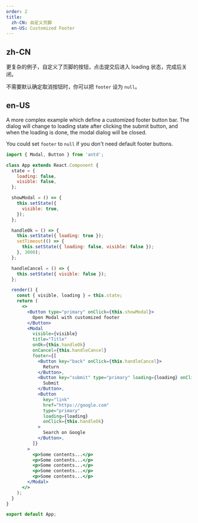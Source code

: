 ```yaml
---
order: 2
title:
  zh-CN: 自定义页脚
  en-US: Customized Footer
---
```


## zh-CN

更复杂的例子，自定义了页脚的按钮，点击提交后进入 loading 状态，完成后关闭。

不需要默认确定取消按钮时，你可以把 `footer` 设为 `null`。

## en-US

A more complex example which define a customized footer button bar. The dialog will change to loading state after clicking the submit button, and when the loading is done, the modal dialog will be closed.

You could set `footer` to `null` if you don't need default footer buttons.

```jsx
import { Modal, Button } from 'antd';

class App extends React.Component {
  state = {
    loading: false,
    visible: false,
  };

  showModal = () => {
    this.setState({
      visible: true,
    });
  };

  handleOk = () => {
    this.setState({ loading: true });
    setTimeout(() => {
      this.setState({ loading: false, visible: false });
    }, 3000);
  };

  handleCancel = () => {
    this.setState({ visible: false });
  };

  render() {
    const { visible, loading } = this.state;
    return (
      <>
        <Button type="primary" onClick={this.showModal}>
          Open Modal with customized footer
        </Button>
        <Modal
          visible={visible}
          title="Title"
          onOk={this.handleOk}
          onCancel={this.handleCancel}
          footer={[
            <Button key="back" onClick={this.handleCancel}>
              Return
            </Button>,
            <Button key="submit" type="primary" loading={loading} onClick={this.handleOk}>
              Submit
            </Button>,
            <Button
              key="link"
              href="https://google.com"
              type="primary"
              loading={loading}
              onClick={this.handleOk}
            >
              Search on Google
            </Button>,
          ]}
        >
          <p>Some contents...</p>
          <p>Some contents...</p>
          <p>Some contents...</p>
          <p>Some contents...</p>
          <p>Some contents...</p>
        </Modal>
      </>
    );
  }
}

export default App;
```
